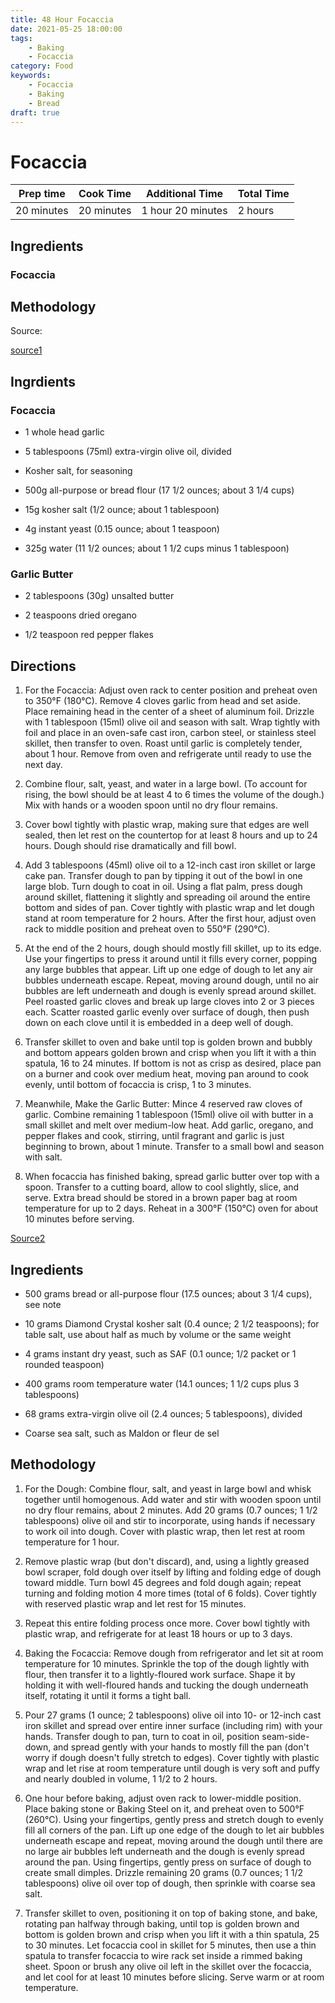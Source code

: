 ```yaml
---
title: 48 Hour Focaccia
date: 2021-05-25 18:00:00
tags:
    - Baking
    - Focaccia
category: Food
keywords:
    - Focaccia
    - Baking
    - Bread
draft: true
---
```


# Focaccia

| Prep time     | Cook Time     | Additional Time   | Total Time    |
|---------------|---------------|-------------------|---------------|
| 20 minutes    | 20 minutes    | 1 hour 20 minutes | 2 hours       |

## Ingredients

### Focaccia


## Methodology


Source:

[source1](https://www.seriouseats.com/easy-roasted-garlic-focaccia-no-knead-bread-recipe)

## Ingrdients

### Focaccia

- 1 whole head garlic

- 5 tablespoons (75ml) extra-virgin olive oil, divided

- Kosher salt, for seasoning

- 500g all-purpose or bread flour (17 1/2 ounces; about 3 1/4 cups)

- 15g kosher salt (1/2 ounce; about 1 tablespoon)

- 4g instant yeast (0.15 ounce; about 1 teaspoon)

- 325g water (11 1/2 ounces; about 1 1/2 cups minus 1 tablespoon)

### Garlic Butter

- 2 tablespoons (30g) unsalted butter

- 2 teaspoons dried oregano

- 1/2 teaspoon red pepper flakes


## Directions

1. For the Focaccia: Adjust oven rack to center position and preheat oven to 350°F (180°C). Remove 4 cloves garlic from head and set aside. Place remaining head in the center of a sheet of aluminum foil. Drizzle with 1 tablespoon (15ml) olive oil and season with salt. Wrap tightly with foil and place in an oven-safe cast iron, carbon steel, or stainless steel skillet, then transfer to oven. Roast until garlic is completely tender, about 1 hour. Remove from oven and refrigerate until ready to use the next day.

2. Combine flour, salt, yeast, and water in a large bowl. (To account for rising, the bowl should be at least 4 to 6 times the volume of the dough.) Mix with hands or a wooden spoon until no dry flour remains.

3. Cover bowl tightly with plastic wrap, making sure that edges are well sealed, then let rest on the countertop for at least 8 hours and up to 24 hours. Dough should rise dramatically and fill bowl.

4. Add 3 tablespoons (45ml) olive oil to a 12-inch cast iron skillet or large cake pan. Transfer dough to pan by tipping it out of the bowl in one large blob. Turn dough to coat in oil. Using a flat palm, press dough around skillet, flattening it slightly and spreading oil around the entire bottom and sides of pan. Cover tightly with plastic wrap and let dough stand at room temperature for 2 hours. After the first hour, adjust oven rack to middle position and preheat oven to 550°F (290°C).

5. At the end of the 2 hours, dough should mostly fill skillet, up to its edge. Use your fingertips to press it around until it fills every corner, popping any large bubbles that appear. Lift up one edge of dough to let any air bubbles underneath escape. Repeat, moving around dough, until no air bubbles are left underneath and dough is evenly spread around skillet. Peel roasted garlic cloves and break up large cloves into 2 or 3 pieces each. Scatter roasted garlic evenly over surface of dough, then push down on each clove until it is embedded in a deep well of dough.

6. Transfer skillet to oven and bake until top is golden brown and bubbly and bottom appears golden brown and crisp when you lift it with a thin spatula, 16 to 24 minutes. If bottom is not as crisp as desired, place pan on a burner and cook over medium heat, moving pan around to cook evenly, until bottom of focaccia is crisp, 1 to 3 minutes.

7. Meanwhile, Make the Garlic Butter: Mince 4 reserved raw cloves of garlic. Combine remaining 1 tablespoon (15ml) olive oil with butter in a small skillet and melt over medium-low heat. Add garlic, oregano, and pepper flakes and cook, stirring, until fragrant and garlic is just beginning to brown, about 1 minute. Transfer to a small bowl and season with salt.

8. When focaccia has finished baking, spread garlic butter over top with a spoon. Transfer to a cutting board, allow to cool slightly, slice, and serve. Extra bread should be stored in a brown paper bag at room temperature for up to 2 days. Reheat in a 300°F (150°C) oven for about 10 minutes before serving.





[Source2](https://www.seriouseats.com/easy-no-knead-focaccia)

## Ingredients

- 500 grams bread or all-purpose flour (17.5 ounces; about 3 1/4 cups), see note

- 10 grams Diamond Crystal kosher salt (0.4 ounce; 2 1/2 teaspoons); for table salt, use about half as much by volume or the same weight

- 4 grams instant dry yeast, such as SAF (0.1 ounce; 1/2 packet or 1 rounded teaspoon)

- 400 grams room temperature water (14.1 ounces; 1 1/2 cups plus 3 tablespoons)

- 68 grams extra-virgin olive oil (2.4 ounces; 5 tablespoons), divided

- Coarse sea salt, such as Maldon or fleur de sel

## Methodology

1. For the Dough: Combine flour, salt, and yeast in large bowl and whisk together until homogenous. Add water and stir with wooden spoon until no dry flour remains, about 2 minutes. Add 20 grams (0.7 ounces; 1 1/2 tablespoons) olive oil and stir to incorporate, using hands if necessary to work oil into dough. Cover with plastic wrap, then let rest at room temperature for 1 hour.

2. Remove plastic wrap (but don't discard), and, using a lightly greased bowl scraper, fold dough over itself by lifting and folding edge of dough toward middle. Turn bowl 45 degrees and fold dough again; repeat turning and folding motion 4 more times (total of 6 folds). Cover tightly with reserved plastic wrap and let rest for 15 minutes.

3. Repeat this entire folding process once more. Cover bowl tightly with plastic wrap, and refrigerate for at least 18 hours or up to 3 days.

4. Baking the Focaccia: Remove dough from refrigerator and let sit at room temperature for 10 minutes. Sprinkle the top of the dough lightly with flour, then transfer it to a lightly-floured work surface. Shape it by holding it with well-floured hands and tucking the dough underneath itself, rotating it until it forms a tight ball.

5. Pour 27 grams (1 ounce; 2 tablespoons) olive oil into 10- or 12-inch cast iron skillet and spread over entire inner surface (including rim) with your hands. Transfer dough to pan, turn to coat in oil, position seam-side-down, and spread gently with your hands to mostly fill the pan (don't worry if dough doesn't fully stretch to edges). Cover tightly with plastic wrap and let rise at room temperature until dough is very soft and puffy and nearly doubled in volume, 1 1/2 to 2 hours.

6. One hour before baking, adjust oven rack to lower-middle position. Place baking stone or Baking Steel on it, and preheat oven to 500°F (260°C). Using your fingertips, gently press and stretch dough to evenly fill all corners of the pan. Lift up one edge of the dough to let air bubbles underneath escape and repeat, moving around the dough until there are no large air bubbles left underneath and the dough is evenly spread around the pan. Using fingertips, gently press on surface of dough to create small dimples. Drizzle remaining 20 grams (0.7 ounces; 1 1/2 tablespoons) olive oil over top of dough, then sprinkle with coarse sea salt.

7. Transfer skillet to oven, positioning it on top of baking stone, and bake, rotating pan halfway through baking, until top is golden brown and bottom is golden brown and crisp when you lift it with a thin spatula, 25 to 30 minutes. Let focaccia cool in skillet for 5 minutes, then use a thin spatula to transfer focaccia to wire rack set inside a rimmed baking sheet. Spoon or brush any olive oil left in the skillet over the focaccia, and let cool for at least 10 minutes before slicing. Serve warm or at room temperature.